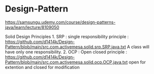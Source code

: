 # Design-Pattern

https://samsungu.udemy.com/course/design-patterns-java/learn/lecture/8109050

Solid Design Principles
    1. SRP : single responsibility principle : https://github.com/d1414k/Design-Pattern/blob/main/src.com.activemesa.solid.srp.SRP.java.txt
        A class will have only one responsibility.
    2. OCP : Open closed principle : https://github.com/d1414k/Design-Pattern/blob/main/src.com.activemesa.solid.ocp.OCP.java.txt
        open for extention and closed for modification
